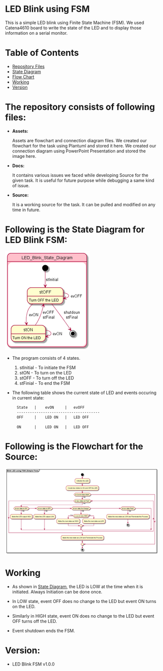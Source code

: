 # LED Blink using FSM

This is a simple LED blink using Finite State Machine (FSM). We used Catena4610 board to write the state of the LED and to display those information on a serial monitor.

# Table of Contents
- [Repository Files](#the-repository-consists-of-following-files)
- [State Diagram](#following-is-the-state-diagram-for-led-blink-fsm)
- [Flow Chart](#following-is-the-flowchart-for-the-source)
- [Working](#working)
- [Version](#version)

# The repository consists of following files:

- **Assets:** 

    Assets are flowchart and connection diagram files. We created our flowchart for the task using Plantuml and stored it here. We created our connection diagram using PowerPoint Presentation and stored the image here.

- **Docs:**

    It contains various issues we faced while developing Source for the given task. It is useful for future purpose while debugging a same kind of issue.

- **Source:**

    It is a working source for the task. It can be pulled and modified on any time in future.

# Following is the State Diagram for LED Blink FSM:

![LEDBlink_FSM_stateDiagram](assets/ledBlink_fsm_SD.png)

- The program consists of 4 states.
    1) stInitial - To initiate the FSM
    2) stON - To turn on the LED
    3) stOFF - To turn off the LED
    4) stFinial - To end the FSM

- The following table shows the current state of LED and events occuring in current state:

    
        State   |    evON     |   evOFF
        --------------------------------------
        OFF     |    LED ON   |   LED OFF      

        ON      |    LED ON   |   LED OFF

# Following is the Flowchart for the Source:

![LEDBlink_FSM_flowChart](assets/ledBlink_fsm_FL.png)

# Working

- As shown in [State Diagram](#following-is-the-state-diagram-for-led-blink-fsm), the LED is LOW at the time when it is initiated. Always Initiation can be done once.

- In LOW state, event OFF does no change to the LED but event ON turns on the LED.

- Similarly in HIGH state, event ON does no change to the LED but event OFF turns off the LED.

- Event shutdown ends the FSM.

# Version:

- LED Blink FSM v1.0.0